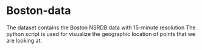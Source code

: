 # Boston-data
The dataset contains the Boston NSRDB data with 15-minute resolution
The python script is used for visualize the geographic location of points that we are looking at.
